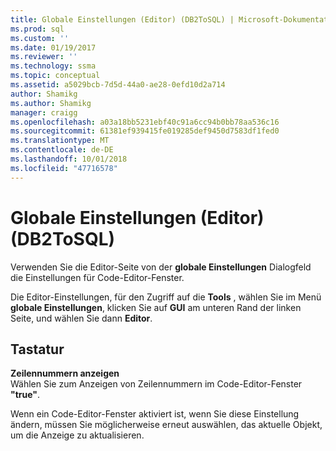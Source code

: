 ```yaml
---
title: Globale Einstellungen (Editor) (DB2ToSQL) | Microsoft-Dokumentation
ms.prod: sql
ms.custom: ''
ms.date: 01/19/2017
ms.reviewer: ''
ms.technology: ssma
ms.topic: conceptual
ms.assetid: a5029bcb-7d5d-44a0-ae28-0efd10d2a714
author: Shamikg
ms.author: Shamikg
manager: craigg
ms.openlocfilehash: a03a18bb5231ebf40c91a6cc94b0bb78aa536c16
ms.sourcegitcommit: 61381ef939415fe019285def9450d7583df1fed0
ms.translationtype: MT
ms.contentlocale: de-DE
ms.lasthandoff: 10/01/2018
ms.locfileid: "47716578"
---
```

# <a name="global-settings-editor-db2tosql"></a>Globale Einstellungen (Editor) (DB2ToSQL)
Verwenden Sie die Editor-Seite von der **globale Einstellungen** Dialogfeld die Einstellungen für Code-Editor-Fenster.  
  
Die Editor-Einstellungen, für den Zugriff auf die **Tools** , wählen Sie im Menü **globale Einstellungen**, klicken Sie auf **GUI** am unteren Rand der linken Seite, und wählen Sie dann **Editor**.  
  
## <a name="options"></a>Tastatur  
**Zeilennummern anzeigen**  
Wählen Sie zum Anzeigen von Zeilennummern im Code-Editor-Fenster **"true"**.  
  
Wenn ein Code-Editor-Fenster aktiviert ist, wenn Sie diese Einstellung ändern, müssen Sie möglicherweise erneut auswählen, das aktuelle Objekt, um die Anzeige zu aktualisieren.  
  
